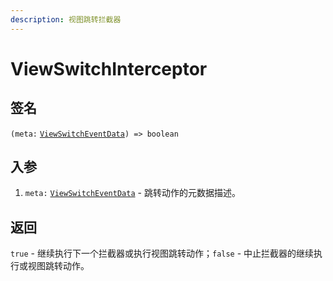 ```yaml
---
description: 视图跳转拦截器
---
```


# ViewSwitchInterceptor

## 签名

`(meta:` [`ViewSwitchEventData`](viewswitcheventdata.md)`) => boolean`

## 入参

1. `meta:` [`ViewSwitchEventData`](viewswitcheventdata.md) - 跳转动作的元数据描述。

## 返回

`true` - 继续执行下一个拦截器或执行视图跳转动作；`false` - 中止拦截器的继续执行或视图跳转动作。

